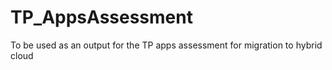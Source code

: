 # TP_AppsAssessment
To be used as an output for the TP apps assessment for migration to hybrid cloud
